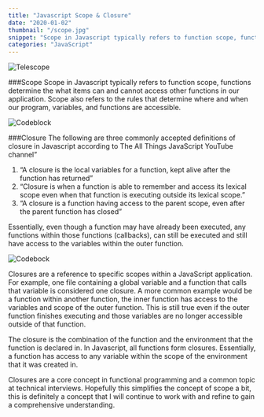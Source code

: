 ```yaml
---
title: "Javascript Scope & Closure"
date: "2020-01-02"
thumbnail: "/scope.jpg"
snippet: "Scope in Javascript typically refers to function scope, functions determine the what items can and cannot access other functions in our application. Scope also refers to..."
categories: "JavaScript"
---
```


![Telescope](/scope.jpg)

###Scope
Scope in Javascript typically refers to function scope, functions determine the what items can and cannot access other functions in our application. Scope also refers to the rules that determine where and when our program, variables, and functions are accessible.

![Codeblock](/blog-thumbnails/scope-img2.webp)

###Closure
The following are three commonly accepted definitions of closure in Javascript according to The All Things JavaScript YouTube channel”

1. “A closure is the local variables for a function, kept alive after the function has returned”
2. “Closure is when a function is able to remember and access its lexical scope even when that function is executing outside its lexical scope.”
3. “A closure is a function having access to the parent scope, even after the parent function has closed”

Essentially, even though a function may have already been executed, any functions within those functions (callbacks), can still be executed and still have access to the variables within the outer function.

![Codebock](/blog-thumbnails/scope-img3.webp)

Closures are a reference to specific scopes within a JavaScript application. For example, one file containing a global variable and a function that calls that variable is considered one closure. A more common example would be a function within another function, the inner function has access to the variables and scope of the outer function. This is still true even if the outer function finishes executing and those variables are no longer accessible outside of that function.

The closure is the combination of the function and the environment that the function is declared in. In Javascript, all functions form closures. Essentially, a function has access to any variable within the scope of the environment that it was created in.

Closures are a core concept in functional programming and a common topic at technical interviews. Hopefully this simplifies the concept of scope a bit, this is definitely a concept that I will continue to work with and refine to gain a comprehensive understanding.
